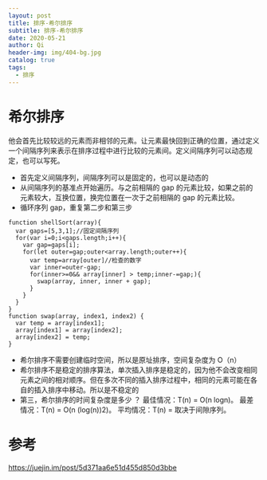 ```yaml
---
layout: post
title: 排序-希尔排序
subtitle: 排序-希尔排序
date: 2020-05-21
author: Qi
header-img: img/404-bg.jpg
catalog: true
tags:
  - 排序
---
```


# 希尔排序

他会首先比较较远的元素而非相邻的元素。让元素最快回到正确的位置，通过定义一个间隔序列来表示在排序过程中进行比较的元素间。定义间隔序列可以动态规定，也可以写死。

- 首先定义间隔序列，间隔序列可以是固定的，也可以是动态的
- 从间隔序列的基准点开始遍历。与之前相隔的 gap 的元素比较，如果之前的元素较大，互换位置，换完位置在一次于之前相隔的 gap 的元素比较。
- 循环序列 gap，重复第二步和第三步

```
function shellSort(array){
  var gaps=[5,3,1];//固定间隔序列
  for(var i=0;i<gaps.length;i++){
    var gap=gaps[i];
    for(let outer=gap;outer<array.length;outer++){
      var temp=array[outer]//检查的数字
      var inner=outer-gap;
      for(inner>=0&& array[inner] > temp;inner-=gap;){
        swap(array, inner, inner + gap);
      }
    }
  }
}
function swap(array, index1, index2) {
  var temp = array[index1];
  array[index1] = array[index2];
  array[index2] = temp;
}
```

- 希尔排序不需要创建临时空间，所以是原址排序，空间复杂度为 O（n）
- 希尔排序不是稳定的排序算法，单次插入排序是稳定的，因为他不会改变相同元素之间的相对顺序。但在多次不同的插入排序过程中，相同的元素可能在各自的插入排序中移动。所以是不稳定的
- 第三，希尔排序的时间复杂度是多少 ？ 最佳情况：T(n) = O(n logn)。 最差情况：T(n) = O(n (log(n))2)。 平均情况：T(n) = 取决于间隙序列。

# 参考

https://juejin.im/post/5d371aa6e51d455d850d3bbe
